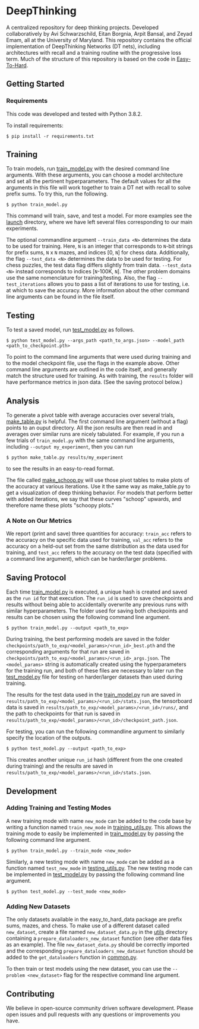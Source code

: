 # DeepThinking 
A centralized repository for deep thinking projects. Developed collaboratively by Avi Schwarzschild, Eitan Borgnia, Arpit Bansal, and Zeyad Emam, all at the University of Maryland. This repository contains the official implementation of DeepThinking Networks (DT nets), including architectures with recall and a training routine with the progressive loss term. Much of the structure of this repository is based on the code in [Easy-To-Hard](http://github.com/aks2203/easy-to-hard).

[comment]: <> (introduced in Thinking Deeper With Recurrent Networks: Logical Extrapolation Without Overthinking)

## Getting Started

### Requirements
This code was developed and tested with Python 3.8.2.

To install requirements:

```$ pip install -r requirements.txt```

## Training 

To train models, run [train_model.py](train_model.py) with the desired command line arguments. With these arguments, you can choose a model architecture and set all the pertinent hyperparameters. The default values for all the arguments in this file will work together to train a DT net with recall to solve prefix sums. To try this, run the following.

```$ python train_model.py```

This command will train, save, and test a model. For more examples see the [launch](launch) directory, where we have left several files corresponding to our main experiments.

The optional commandline argument `--train_data <N>` determines the data to be used for training. Here, `N` is an integer that corresponds to `N`-bit strings for prefix sums, `N` x `N` mazes, and indices [0, `N`] for chess data. Additionally, the flag `--test_data <N>` determines the data to be used for testing. For chess puzzles, the test data flag differs slightly from train data. `--test_data <N>` instead corresponds to indices [`N`-100K, `N`]. The other problem domains use the same nomenclature for training/testing. Also, the flag `--test_iterations` allows you to pass a list of iterations to use for testing, i.e. at which to save the accuracy. More information about the other command line arguments can be found in the file itself.

## Testing

To test a saved model, run [test_model.py](test_model.py) as follows. 

```$ python test_model.py --args_path <path_to_args.json> --model_path <path_to_checkpoint.pth>```

To point to the command line arguments that were used during training and to the model checkpoint file, use the flags in the example above. Other command line arguments are outlined in the code itself, and generally match the structure used for training. As with training, the `results` folder will have performance metrics in json data. (See the saving protocol below.)

## Analysis

To generate a pivot table with average accuracies over several trials, [make_table.py](deepthinking/data_analysis/make_table.py) is helpful. The first command line argument (without a flag) points to an ouput directory. All the json results are then read in and averages over similar runs are nicely tabulated. For example, if you run a few trials of `train_model.py` with the same command line arguments, including `--output my_experiment`, then you can run 

```$ python make_table.py results/my_experiment```

to see the results in an easy-to-read format.

The file called [make_schoop.py](deepthinking/data_analysis/make_schoop.py) will use those pivot tables to make plots of the accuracy at various iterations. Use it the same way as make_table.py to get a visualization of deep thinking behavior. For models that perform better with added iterations, we say that these curves "schoop" upwards, and therefore name these plots "schoopy plots."

### A Note on Our Metrics

We report (print and save) three quantities for accuracy: `train_acc` refers to the accuracy on the specific data used for training, `val_acc` refers to the accuracy on a held-out set from the same distribution as the data used for training, and `test_acc` refers to the accuracy on the test data (specified with a command line argument), which can be harder/larger problems.


## Saving Protocol

Each time [train_model.py](train_model.py) is executed, a unique hash is created and saved as the `run id` for that execution. The `run_id` is used to save checkpoints and results without being able to accidentally overwrite any previous runs with similar hyperparameters. The folder used for saving both checkpoints and results can be chosen using the following command line argument.

```$ python train_model.py --output <path_to_exp>```

During training, the best performing models are saved in the folder `checkpoints/path_to_exp/<model_params>/<run_id>_best.pth` and the corresponding arguments for that run are saved in `checkpoints/path_to_exp/<model_params>/<run_id>_args.json`. The `<model_params>` string is automatically created using the hyperparameters for the training run, and both of these files are necessary to later run the [test_model.py](test_model.py) file for testing on harder/larger datasets than used during training. 

The results for the test data used in the [train_model.py](train_mode.py) run are saved in `results/path_to_exp/<model_params>/<run_id>/stats.json`, the tensorboard data is saved in `results/path_to_exp/<model_params>/<run_id>/runs/`, and the path to checkpoints for that run is saved in `results/path_to_exp/<model_params>/<run_id>/checkpoint_path.json`.

For testing, you can run the following commandline argument to similarly specify the location of the outputs.

```$ python test_model.py --output <path_to_exp>```

This creates another unique `run_id` hash (different from the one created during training) and the results are saved in `results/path_to_exp/<model_params>/<run_id>/stats.json`.

## Development

### Adding Training and Testing Modes

A new training mode with name `new_mode` can be added to the code base by writing a function named `train_new_mode` in [training_utils.py](training_utils.py). This allows the training mode to easily be implemented in [train_model.py](train_model.py) by passing the following command line argument.

```$ python train_model.py --train_mode <new_mode>```

Similarly, a new testing mode with name `new_mode` can be added as a function named `test_new_mode` in [testing_utils.py](testing_utils.py). The new testing mode can be implemented in [test_model.py](test_model.py) by passing the following command line argument.

```$ python test_model.py --test_mode <new_mode>```

### Adding New Datasets

The only datasets available in the easy_to_hard_data package are prefix sums, mazes, and chess. To make use of a different dataset called `new_dataset`, create a file named `new_dataset_data.py` in the [utils](utils) directory containing a `prepare_dataloaders_new_dataset` function (see other data files as an example). The file `new_dataset_data.py` should be correctly imported and the corresponding `prepare_dataloaders_new_dataset` function should be added to the `get_dataloaders` function in [common.py](utils/common.py).

To then train or test models using the new dataset, you can use the `--problem <new_dataset>` flag for the respective command line argument.

## Contributing

We believe in open-source community driven software development. Please open issues and pull requests with any questions or improvements you have.

